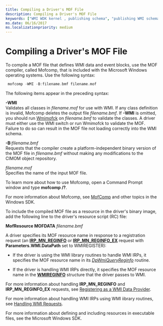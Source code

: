 ```yaml
---
title: Compiling a Driver's MOF File
description: Compiling a Driver's MOF File
keywords: ["WMI WDK kernel , publishing schema", "publishing WMI schema WDK", "schema publishing WDK WMI", "MOF files WDK WMI", "compiling MOF files"]
ms.date: 06/16/2017
ms.localizationpriority: medium
---
```


# Compiling a Driver's MOF File





To compile a MOF file that defines WMI data and event blocks, use the MOF compiler, called Mofcomp, that is included with the Microsoft Windows operating systems. Use the following syntax:

```cpp
 mofcomp -WMI -B:filename.bmf filename.mof
```

The following items appear in the preceding syntax:

<a href="" id="-wmi"></a>**-WMI**  
Validates all classes in *filename.mof* for use with WMI. If any class definition is invalid, Mofcomp deletes the output file *filename.bmf*. If **-WMI** is omitted, you should run [Wmimofck](using-wmimofck-exe.md) on *filename.bmf* to validate the classes. A driver must either use the WMI switch or run Wmimofck to validate the MOF. Failure to do so can result in the MOF file not loading correctly into the WMI schema.

<a href="" id="-b-filename-bmf"></a>**-B:**<em>filename.bmf</em>  
Requests that the compiler create a platform-independent binary version of the MOF file in *filename.bmf* without making any modifications to the CIMOM object repository.

<a href="" id="filename-mof"></a>*filename.mof*  
Specifies the name of the input MOF file.

To learn more about how to use Mofcomp, open a Command Prompt window and type **mofcomp /?**.

For more information about Mofcomp, see [MofComp](/windows/win32/wmisdk/mofcomp) and other topics in the Windows SDK.

To include the compiled MOF file as a resource in the driver's binary image, add the following line to the driver's resource script (RC) file:

**MofResource MOFDATA** *filename.bmf*

A driver specifies its MOF resource name in response to a registration request (an [**IRP\_MN\_REGINFO**](./irp-mn-reginfo.md) or [**IRP\_MN\_REGINFO\_EX**](./irp-mn-reginfo-ex.md) request with **Parameters.WMI.DataPath** set to WMIREGISTER):

-   If the driver is using the WMI library routines to handle WMI IRPs, it specifies the MOF resource name in its [*DpWmiQueryReginfo*](/windows-hardware/drivers/ddi/wmilib/nc-wmilib-wmi_query_reginfo_callback) routine.

-   If the driver is handling WMI IRPs directly, it specifies the MOF resource name in the [**WMIREGINFO**](/windows-hardware/drivers/ddi/wmistr/ns-wmistr-wmireginfow) structure that the driver passes to WMI.

For more information about handling **IRP\_MN\_REGINFO** and **IRP\_MN\_REGINFO\_EX** requests, see [Registering as a WMI Data Provider](registering-as-a-wmi-data-provider.md).

For more information about handling WMI IRPs using WMI iibrary routines, see [Handling WMI Requests](handling-wmi-requests.md).

For more information about defining and including resources in executable files, see the Microsoft Windows SDK.

